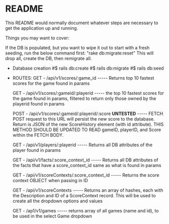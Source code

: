 # README

This README would normally document whatever steps are necessary to get the
application up and running.

Things you may want to cover:

 If the DB is populated, but you want to wipe it out to start with a fresh seeding, run the below command first:
 "rake db:migrate:reset"  This will drop all, create the DB, then remigrate all.

* Database creation
  #$   rails db:create
  #$   rails db:migrate
  #$   rails db:seed

* ROUTES:
    GET - /api/v1/scores/:game_id
    ----- Returns top 10 fastest scores for the game found in params

    GET - /api/v1/scores/:gameid/:playerid
    ----- the top 10 fastest scores for the game found in params, filtered to return only those owned by the playerid found in params

    POST - /api/v1/scores/:gameid/:playerid/:score  **UNTESTED**
    ----- FETCH POST request to this URL will persist the new score to the database.  Return is JSON of the new ScoreHistory element (with id attribute).  THIS METHOD SHOULD BE UPDATED TO READ gameID, playerID, and Score within the FETCH BODY.

    GET - /api/v1/players/:playerid
    ----- Returns all DB attributes of the player found in params

    GET - /api/v1/facts/:score_context_id
    ----- Returns all DB attributes of the facts that have a score_context_id same as what is found in params

   GET - /api/v1/scoreContexts/:score_context_id
    ----- Returns the score context OBJECT when passing in ID

   GET - /api/v1/scoreContexts
    ----- Returns an array of hashes, each with the Description and ID of a ScoreContext record.  This will be used to create all the dropdown options and values

    GET - /ap1/v1/games
     ----- returns array of all games (name and id), to be used in the select Game dropdown

